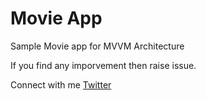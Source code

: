 # Movie App

Sample Movie app for MVVM Architecture

If you find any imporvement then raise issue.

Connect with me [Twitter](https://twitter.com/abhay222)

